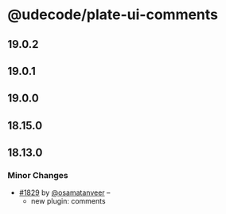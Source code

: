 # @udecode/plate-ui-comments

## 19.0.2

## 19.0.1

## 19.0.0

## 18.15.0

## 18.13.0

### Minor Changes

- [#1829](https://github.com/udecode/plate/pull/1829) by [@osamatanveer](https://github.com/osamatanveer) –
  - new plugin: comments
